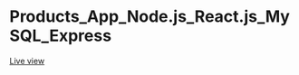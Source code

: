 # Products_App_Node.js_React.js_MySQL_Express

<a href="https://products-clients.azurewebsites.net/" target="_blank" >Live view</a>
